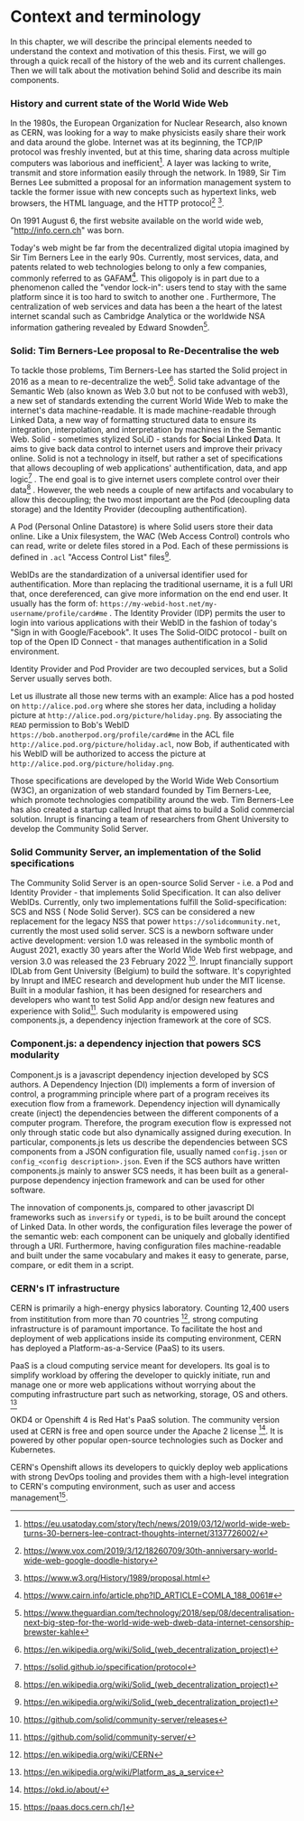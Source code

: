 # Context and terminology

In this chapter, we will describe the principal elements needed to understand the context and motivation of this thesis. First, we will go through a quick recall of the history of the web and its current challenges. Then we will talk about the motivation behind Solid and describe its main components. 


### History and current state of the World Wide Web

In the 1980s, the  European Organization for Nuclear Research, also known as CERN, was looking for a way to make physicists easily share their work and data around the globe. Internet was at its beginning, the TCP/IP protocol was freshly invented, but at this time, sharing data across multiple computers was laborious and inefficient[^web30bd]. A layer was lacking to write, transmit and store information easily through the network.
In 1989, Sir Tim Bernes Lee submitted a proposal for an information management system to tackle the former issue with new concepts such as hypertext links, web browsers, the HTML language, and the HTTP protocol[^vox-www] [^w3-web-proposal].

<!-- ![Illustration from Berners-Lee 1989's proposal](./2-solid_description.md.d/fig_0.jpg){width=50%}-->

On 1991 August 6, the first website available on the world wide web, "http://info.cern.ch" was born. 

<!-- ![The first website *http://info.cern.ch*](./2-solid_description.md.d/fig_1.jpg){ width=50% } -->

Today's web might be far from the decentralized digital utopia imagined by Sir Tim Berners Lee in the early 90s. Currently, most services, data, and patents related to web technologies belong to only a few companies, commonly referred to as GAFAM[^centralised-web-article]. This oligopoly is in part due to a phenomenon called the "vendor lock-in": users tend to stay with the same platform since it is too hard to switch to another one <!-- [lukas p1] -->. Furthermore, The centralization of web services and data has been a the heart of the latest internet scandal such as Cambridge Analytica or the worldwide NSA information gathering revealed by Edward Snowden[^guardian-dweb].

<!--  - 
 - privacy issue: 2013 leak from Edward Snowden has shown that with backdoors to a few companies, the US government could spy on a large part of the world population.
 -->

### Solid: Tim Berners-Lee proposal to Re-Decentralise the web

To tackle those problems, Tim Berners-Lee has started the Solid project in 2016 as a mean to re-decentralize the web[^solid-wikip]. Solid take advantage of the Semantic Web (also known as Web 3.0 but not to be confused with web3), a new set of standards extending the current World Wide Web to make the internet's data machine-readable. It is made machine-readable through Linked Data, a new way of formatting structured data to ensure its integration, interpolation,  and interpretation by machines in the Semantic Web. Solid - sometimes stylized SoLiD - stands for **So**cial **Li**nked **D**ata. It aims to give back data control to internet users and improve their privacy online. Solid is not a technology in itself, but rather a set of specifications that allows decoupling of web applications' authentification, data, and app logic[^solid-spec-protocol] . The end goal is to give internet users complete control over their data[^solid-wikip] . However, the web needs a couple of new artifacts and vocabulary to allow this decoupling; the two most important are the Pod (decoupling data storage) and the Identity Provider (decoupling authentification).

A Pod (Personal Online Datastore) is where Solid users store their data online. Like a Unix filesystem, the WAC (Web Access Control) controls who can read, write or delete files stored in a Pod. Each of these permissions is defined in `.acl` "Access Control List" files[^solid-wikip].

WebIDs are the standardization of a universal identifier used for authentification. More than replacing the traditional username, it is a full URI that, once dereferenced, can give more information on the end end user. It usually has the form of:
`https://my-webid-host.net/my-username/profile/card#me`
. The Identity Provider (IDP) permits the user to login into various applications with their WebID in the fashion of today's "Sign in with Google/Facebook". It uses The Solid-OIDC protocol - built on top of the Open ID Connect - that manages authentification in a Solid environment.

 Identity Provider and Pod Provider are two decoupled services, but a Solid Server usually serves both. 

Let us illustrate all those new terms with an example:
Alice has a pod hosted on `http://alice.pod.org` where she stores her data, including a holiday picture at `http://alice.pod.org/picture/holiday.png`. By associating the `READ` permission to Bob's WebID  `https://bob.anotherpod.org/profile/card#me` in the ACL file `http://alice.pod.org/picture/holiday.acl`, now Bob, if authenticated with his WebID will be authorized to access the picture at `http://alice.pod.org/picture/holiday.png`.

Those specifications are developed by the World Wide Web Consortium (W3C), an organization of web standard founded by Tim Berners-Lee, which promote technologies compatibility around the web. Tim Berners-Lee has also created a startup called Inrupt that aims to build a Solid commercial solution. Inrupt is financing a team of researchers from Ghent University to develop the Community Solid Server.

 


### Solid Community Server, an implementation of the Solid specifications

The Community Solid Server is an open-source Solid Server - i.e. a  Pod and Identity Provider - that implements Solid Specification. It can also deliver WebIDs. Currently, only two implementations fulfill the Solid-specification: SCS and NSS ( Node Solid Server). SCS can be considered a new replacement for the legacy NSS that power `https://solidcommunity.net`, currently the most used solid server. SCS is a newborn software under active development: version 1.0 was released in the symbolic month of August 2021, exactly 30 years after the World Wide Web first webpage, and version 3.0 was released the 23 February 2022 [^css-release]. Inrupt financially support IDLab from Gent University (Belgium) to build the software. It's copyrighted by Inrupt and IMEC research and development hub under the MIT license. Built in a modular fashion, it has been designed for researchers and developers who want to test Solid App and/or design new features and experience with Solid[^css-readme]. Such modularity is empowered using components.js, a dependency injection framework at the core of SCS.

<!--     Four core contributors: Joachim Van Herwegen, Ruben Verborgh, Ruben Taelman, and Matthieu Bosquet.
    Copyrighted by Inrupt Inc. and imec and available under the MIT License
Abbreviated CSS for now (might change in the future for SCS).
 -->

### Component.js: a dependency injection that powers SCS modularity

Component.js is a javascript dependency injection developed by SCS authors. A Dependency Injection (DI) implements a form of inversion of control, a programming principle where part of a program receives its execution flow from a framework. Dependency injection will dynamically create (inject) the dependencies between the different components of a computer program. Therefore, the program execution flow is expressed not only through static code but also dynamically assigned during execution. In particular, components.js lets us describe the dependencies between SCS components from a JSON configuration file, usually named `config.json` or `config_<config description>.json`. Even if the SCS authors have written components.js mainly to answer SCS needs, it has been built as a general-purpose dependency injection framework and can be used for other software.
<!-- also used by digita proxy -->
  
The innovation of components.js, compared to other javascript DI frameworks such as `inversify` or `typedi`, is to be built around the concept of Linked Data. In other words, the configuration files leverage the power of the semantic web: each component can be uniquely and globally identified through a URI. Furthermore, having configuration files machine-readable and built under the same vocabulary and makes it easy to generate, parse, compare, or edit them in a script.

<!-- 
TODO: - benefice of linked data config file
      - example + illustation
      - a particular CSS config.json file is called a recipe


( REF: https://componentsjs.readthedocs.io/en/latest/ )



 - why CSS use DI?
   - bring modularity and extensibility to CSS
   - allow to bring software modification to the config space instead of the source code
   - in particular allow to create recipe
 - def recipe
   - link recipe repo
 - based on linked data
   - more easy to fetch, build and tests configuration
 - example with and without
 -->
### CERN's IT infrastructure

<!-- 
 - CERN has special relation with Timbl
 - interested in development of OSS software? privacy stuff?
 - CERN show interest in opensource project
 - CERN has strong interest in solid as it can solve privacy requirement ( find ref )
 - Also, CERN show interest into solid, as its technology could solve some of CERN privacy requirement.
 -->

 CERN is primarily a high-energy physics laboratory. Counting 12,400 users from instititution from more than 70 countries [^cern-wiki], strong computing infrastructure is of paramount importance. To facilitate the host and deployment of web applications inside its computing environment, CERN has deployed a Platform-as-a-Service (PaaS) to its users.
  
  PaaS is a cloud computing service meant for developers. Its goal is to simplify workload by offering the developer to quickly initiate, run and manage one or more web applications without worrying about the computing infrastructure part such as networking, storage, OS and others. [^wiki-paas] 
  
OKD4 or Openshift 4 is Red Hat's PaaS solution. The community version used at CERN is free and open source under the Apache 2 license [^okd.io]. It is powered by other popular open-source technologies such as Docker and Kubernetes.
  
CERN's Openshift allows its developers to quickly deploy web applications with strong DevOps tooling and provides them with a high-level integration to CERN's computing environment, such as user and access management[^cern-paas-doc].
<!--  - openshift compare to docker and oothers
 - good environment for testing solid, develop, migrating and create new app using solid ( Jan's abstract ) -->




[^web30bd]: https://eu.usatoday.com/story/tech/news/2019/03/12/world-wide-web-turns-30-berners-lee-contract-thoughts-internet/3137726002/ 

[^vox-www]: https://www.vox.com/2019/3/12/18260709/30th-anniversary-world-wide-web-google-doodle-history

[^w3-web-proposal]: https://www.w3.org/History/1989/proposal.html

[^centralised-web-article]: https://www.cairn.info/article.php?ID_ARTICLE=COMLA_188_0061#

[^solid-wikip]: https://en.wikipedia.org/wiki/Solid_(web_decentralization_project)

[^solid-spec-protocol]: https://solid.github.io/specification/protocol

[^guardian-dweb]: https://www.theguardian.com/technology/2018/sep/08/decentralisation-next-big-step-for-the-world-wide-web-dweb-data-internet-censorship-brewster-kahle

[^css-release]: https://github.com/solid/community-server/releases

[^css-readme]: https://github.com/solid/community-server/

[^okd.io]: https://okd.io/about/

[^cern-paas-doc]: https://paas.docs.cern.ch/]

[^cern-wiki]: https://en.wikipedia.org/wiki/CERN

[^wiki-paas]: https://en.wikipedia.org/wiki/Platform_as_a_service

